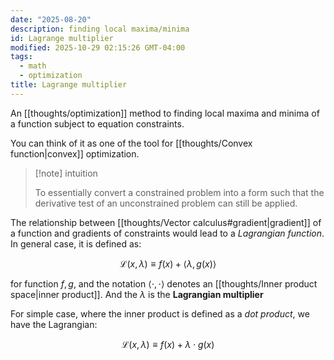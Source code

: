 ```yaml
---
date: "2025-08-20"
description: finding local maxima/minima
id: Lagrange multiplier
modified: 2025-10-29 02:15:26 GMT-04:00
tags:
  - math
  - optimization
title: Lagrange multiplier
---
```


An [[thoughts/optimization]] method to finding local maxima and minima of a function subject to equation constraints.

You can think of it as one of the tool for [[thoughts/Convex function|convex]] optimization.

> [!note] intuition
>
> To essentially convert a constrained problem into a form such that the derivative test of an unconstrained problem can still be applied.

The relationship between [[thoughts/Vector calculus#gradient|gradient]] of a function and gradients of constraints would lead to a _Lagrangian function_. In general case, it is defined as:

$$
\mathcal{L}(x, \lambda) \equiv f(x) + \langle \lambda, g(x) \rangle
$$

for function $f, g$, and the notation $\langle \cdot, \cdot  \rangle$ denotes an [[thoughts/Inner product space|inner product]]. And the $\lambda$ is the **Lagrangian multiplier**

For simple case, where the inner product is defined as a _dot product_, we have the Lagrangian:

$$
\mathcal{L}(x, \lambda) \equiv f(x) + \lambda \cdot g(x)
$$
